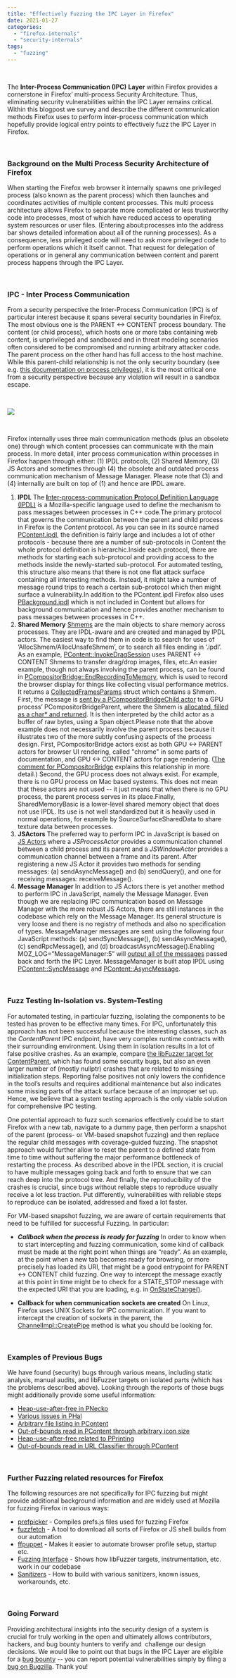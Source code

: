 ```yaml
---
title: "Effectively Fuzzing the IPC Layer in Firefox"
date: 2021-01-27
categories: 
  - "firefox-internals"
  - "security-internals"
tags: 
  - "fuzzing"
---
```


 

The **Inter-Process Communication (IPC)** **Layer** within Firefox provides a cornerstone in Firefox’ multi-process Security Architecture. Thus, eliminating security vulnerabilities within the IPC Layer remains critical. Within this blogpost we survey and describe the different communication methods Firefox uses to perform inter-process communication which hopefully provide logical entry points to effectively fuzz the IPC Layer in Firefox.

 

### Background on the Multi Process Security Architecture of Firefox

When starting the Firefox web browser it internally spawns one privileged process (also known as the parent process) which then launches and coordinates activities of multiple content processes. This multi process architecture allows Firefox to separate more complicated or less trustworthy code into processes, most of which have reduced access to operating system resources or user files. (Entering about:processes into the address bar shows detailed information about all of the running processes). As a consequence, less privileged code will need to ask more privileged code to perform operations which it itself cannot. That request for delegation of operations or in general any communication between content and parent process happens through the IPC Layer.

 

### IPC - Inter Process Communication 

From a security perspective the Inter-Process Communication (IPC) is of particular interest because it spans several security boundaries in Firefox. The most obvious one is the PARENT <-> CONTENT process boundary. The content (or child process), which hosts one or more tabs containing web content, is unprivileged and sandboxed and in threat modeling scenarios often considered to be compromised and running arbitrary attacker code. The parent process on the other hand has full access to the host machine. While this parent-child relationship is not the only security boundary (see e.g. [this documentation on process privileges](https://wiki.mozilla.org/index.php?title=Security/Sandbox)), it is the most critical one from a security perspective because any violation will result in a sandbox escape.

 

![](/images/ipc_fuzzing-600x299.jpeg)

 

Firefox internally uses three main communication methods (plus an obsolete one) through which content processes can communicate with the main process. In more detail, inter process communication within processes in Firefox happen through either: (1) IPDL protocols, (2) Shared Memory, (3) JS Actors and sometimes through (4) the obsolete and outdated process communication mechanism of Message Manager. Please note that (3) and (4) internally are built on top of (1) and hence are IPDL aware.

1. **IPDL** The [**I**nter-process-communication **P**rotocol **D**efinition **L**anguage (IPDL)](https://wiki.mozilla.org/IPDL) is a Mozilla-specific language used to define the mechanism to pass messages between processes in C++ code.The primary protocol that governs the communication between the parent and child process in Firefox is the _Content_ protocol. As you can see in its source named [PContent.ipdl](https://searchfox.org/mozilla-central/source/dom/ipc/PContent.ipdl), the definition is fairly large and includes a lot of other protocols - because there are a number of sub-protocols in Content the whole protocol definition is hierarchic.Inside each protocol, there are methods for starting each sub-protocol and providing access to the methods inside the newly-started sub-protocol. For automated testing, this structure also means that there is not one flat attack surface containing all interesting methods. Instead, it might take a number of message round trips to reach a certain sub-protocol which then might surface a vulnerability.In addition to the PContent.ipdl Firefox also uses [PBackground.ipdl](https://searchfox.org/mozilla-central/source/ipc/glue/PBackground.ipdl) which is not included in Content but allows for background communication and hence provides another mechanism to pass messages between processes in C++.
2. **Shared Memory** [Shmems](https://wiki.mozilla.org/IPDL/Shmem) are the main objects to share memory across processes. They are IPDL-aware and are created and managed by IPDL actors. The easiest way to find them in code is to search for uses of ‘AllocShmem/AllocUnsafeShmem’, or to search all files ending in ‘.ipdl’. As an example, [PContent::InvokeDragSession](https://searchfox.org/mozilla-central/rev/96e2c6e14998f38e419850d55d8a3d32a3fc244a/dom/ipc/PContent.ipdl#701) uses PARENT <-> CONTENT Shmems to transfer drag/drop images, files, etc.An easier example, though not always involving the parent process, can be found in [PCompositorBridge::EndRecordingToMemory](https://searchfox.org/mozilla-central/rev/96e2c6e14998f38e419850d55d8a3d32a3fc244a/gfx/layers/ipc/PCompositorBridge.ipdl#288), which is used to record the browser display for things like collecting visual performance metrics. It returns a [CollectedFramesParams](https://searchfox.org/mozilla-central/rev/96e2c6e14998f38e419850d55d8a3d32a3fc244a/gfx/layers/ipc/PCompositorBridgeTypes.ipdlh#13) struct which contains a Shmem. First, the message is [sent by a PCompositorBridgeChild actor](https://searchfox.org/mozilla-central/rev/96e2c6e14998f38e419850d55d8a3d32a3fc244a/dom/base/nsDOMWindowUtils.cpp#4331) to a GPU process’ PCompositorBridgeParent, where the Shmem is [allocated, filled as a char\* and returned](https://searchfox.org/mozilla-central/rev/96e2c6e14998f38e419850d55d8a3d32a3fc244a/gfx/layers/ipc/CompositorBridgeParent.cpp#3021). It is then interpreted by the child actor as a buffer of raw bytes, using a Span object.Please note that the above example does not necessarily involve the parent process because it illustrates two of the more subtly confusing aspects of the process design. First, PCompositorBridge actors exist as both GPU <-> PARENT actors for browser UI rendering, called "chrome" in some parts of documentation, and GPU <-> CONTENT actors for page rendering. ([The comment for PCompositorBridge](https://searchfox.org/mozilla-central/rev/96e2c6e14998f38e419850d55d8a3d32a3fc244a/gfx/layers/ipc/PCompositorBridge.ipdl#71) explains this relationship in more detail.) Second, the GPU process does not always exist. For example, there is no GPU process on Mac based systems. This does not mean that these actors are not used -- it just means that when there is no GPU process, the parent process serves in its place.Finally, SharedMemoryBasic is a lower-level shared memory object that does not use IPDL. Its use is not well standardized but it is heavily used in normal operations, for example by SourceSurfaceSharedData to share texture data between processes.
3. **JSActors** The preferred way to perform IPC in JavaScript is based on [JS Actors](https://firefox-source-docs.mozilla.org/dom/ipc/jsactors.html) where a _JSProcessActor_ provides a communication channel between a child process and its parent and a _JSWindowActor_ provides a communication channel between a frame and its parent. After registering a new JS Actor it provides two methods for sending messages: (a) sendAsyncMessage() and (b) sendQuery(), and one for receiving messages: receiveMessage().
4. **Message Manager** In addition to JS Actors there is yet another method to perform IPC in JavaScript, namely the Message Manager. Even though we are replacing IPC communication based on Message Manager with the more robust JS Actors, there are still instances in the codebase which rely on the Message Manager. Its general structure is very loose and there is no registry of methods and also no specification of types. MessageManager messages are sent using the following four JavaScript methods: (a) sendSyncMessage(), (b) sendAsyncMessage(), (c) sendRpcMessage(), and (d) broadcastAsyncMessage().Enabling MOZ\_LOG=”MessageManager:5” will [output all of the messages](https://searchfox.org/mozilla-central/source/dom/ipc/MMPrinter.cpp) passed back and forth the IPC Layer. MessageManager is built atop IPDL using [PContent::SyncMessage](https://searchfox.org/mozilla-central/rev/16d30bafd4e5276d6d3c632fb52a6c71e739cc44/dom/ipc/PContent.ipdl#1037-1038) and [PContent::AsyncMessage](https://searchfox.org/mozilla-central/rev/16d30bafd4e5276d6d3c632fb52a6c71e739cc44/dom/ipc/PContent.ipdl#1713).

 

### Fuzz Testing In-Isolation vs. System-Testing

For automated testing, in particular fuzzing, isolating the components to be tested has proven to be effective many times. For IPC, unfortunately this approach has not been successful because the interesting classes, such as the _ContentParent_ IPC endpoint, have very complex runtime contracts with their surrounding environment. Using them in isolation results in a lot of false positive crashes. As an example, compare [the libFuzzer target for ContentParent](https://searchfox.org/mozilla-central/source/dom/ipc/fuzztest/content_parent_ipc_libfuzz.cpp), which has found some security bugs, but also an even larger number of (mostly nullptr) crashes that are related to missing initialization steps. Reporting false positives not only lowers the confidence in the tool’s results and requires additional maintenance but also indicates some missing parts of the attack surface because of an improper set up. Hence, we believe that a system testing approach is the only viable solution for comprehensive IPC testing.

One potential approach to fuzz such scenarios effectively could be to start Firefox with a new tab, navigate to a dummy page, then perform a snapshot of the parent (process- or VM-based snapshot fuzzing) and then replace the regular child messages with coverage-guided fuzzing. The snapshot approach would further allow to reset the parent to a defined state from time to time without suffering the major performance bottleneck of restarting the process. As described above in the IPDL section, it is crucial to have multiple messages going back and forth to ensure that we can reach deep into the protocol tree. And finally, the reproducibility of the crashes is crucial, since bugs without reliable steps to reproduce usually receive a lot less traction. Put differently, vulnerabilities with reliable steps to reproduce can be isolated, addressed and fixed a lot faster.

For VM-based snapshot fuzzing, we are aware of certain requirements that need to be fulfilled for successful Fuzzing. In particular:

- **_Callback when the process is ready for fuzzing_** In order to know when to start intercepting and fuzzing communication, some kind of callback must be made at the right point when things are “ready”. As an example, at the point when a new tab becomes ready for browsing, or more precisely has loaded its URI, that might be a good entrypoint for PARENT <-> CONTENT child fuzzing. One way to intercept the message exactly at this point in time might be to check for a STATE\_STOP message with the expected URI that you are loading, e.g. in [OnStateChange()](https://searchfox.org/mozilla-central/rev/16d30bafd4e5276d6d3c632fb52a6c71e739cc44/dom/ipc/BrowserParent.cpp#2614).

- **Callback for when communication sockets are created** On Linux, Firefox uses UNIX Sockets for IPC communication. If you want to intercept the creation of sockets in the parent, the [ChannelImpl::CreatePipe](https://searchfox.org/mozilla-central/rev/16d30bafd4e5276d6d3c632fb52a6c71e739cc44/ipc/chromium/src/chrome/common/ipc_channel_posix.cc#204) method is what you should be looking for.

 

### Examples of Previous Bugs

We have found (security) bugs through various means, including static analysis, manual audits, and libFuzzer targets on isolated parts (which has the problems described above). Looking through the reports of those bugs might additionally provide some useful information:

- [Heap-use-after-free in PNecko](https://bugzilla.mozilla.org/show_bug.cgi?id=1544526)
- [Various issues in PHal](https://bugzilla.mozilla.org/buglist.cgi?quicksearch=1469914%2C1469309%2C1465898)
- [Arbitrary file listing in PContent](https://bugzilla.mozilla.org/show_bug.cgi?id=1459206)
- [Out-of-bounds read in PContent through arbitrary icon size](https://bugzilla.mozilla.org/show_bug.cgi?id=1456975)
- [Heap-use-after-free related to PPrinting](https://bugzilla.mozilla.org/show_bug.cgi?id=1451376)
- [Out-of-bounds read in URL Classifier through PContent](https://bugzilla.mozilla.org/show_bug.cgi?id=1392739)

 

### Further Fuzzing related resources for Firefox

The following resources are not specifically for IPC fuzzing but might provide additional background information and are widely used at Mozilla for fuzzing Firefox in various ways:

- [prefpicker](https://github.com/MozillaSecurity/prefpicker) - Compiles prefs.js files used for fuzzing Firefox
- [fuzzfetch](https://github.com/MozillaSecurity/fuzzfetch/) - A tool to download all sorts of Firefox or JS shell builds from our automation
- [ffpuppet](https://github.com/MozillaSecurity/ffpuppet/) - Makes it easier to automate browser profile setup, startup etc.
- [Fuzzing Interface](https://firefox-source-docs.mozilla.org/tools/fuzzing/fuzzing_interface.html) - Shows how libFuzzer targets, instrumentation, etc. work in our codebase
- [Sanitizers](https://firefox-source-docs.mozilla.org/tools/sanitizer/index.html) - How to build with various sanitizers, known issues, workarounds, etc.

 

### Going Forward

Providing architectural insights into the security design of a system is crucial for truly working in the open and ultimately allows contributors, hackers, and bug bounty hunters to verify and  challenge our design decisions. We would like to point out that bugs in the IPC Layer are eligible for a [bug bounty](https://www.mozilla.org/en-US/security/client-bug-bounty/) -- you can report potential vulnerabilities simply by filing a [bug on Bugzilla](https://bugzilla.mozilla.org/form.client.bounty). Thank you!
